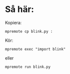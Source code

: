 # Så här:

Kopiera:

```
mpremote cp blink.py :
```

Kör:

```
mpremote exec "import blink"
```

eller

```
mpremote run blink.py
```

